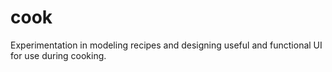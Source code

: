 cook
====

Experimentation in modeling recipes and designing useful and functional UI for use during cooking.
